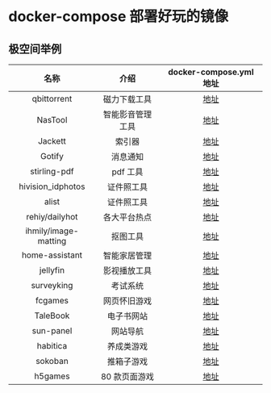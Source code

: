 # docker-compose 部署好玩的镜像

## 极空间举例

|         名称         |       介绍       |                           docker-compose.yml 地址                            |
| :------------------: | :--------------: | :--------------------------------------------------------------------------: |
|     qbittorrent      |   磁力下载工具   |    [地址](https://github.com/code-lives/Nas-Docker/tree/main/qbittorrent)    |
|       NasTool        | 智能影音管理工具 |      [地址](https://github.com/code-lives/Nas-Docker/tree/main/NasTool)      |
|       Jackett        |      索引器      |      [地址](https://github.com/code-lives/Nas-Docker/tree/main/jackett)      |
|        Gotify        |     消息通知     |      [地址](https://github.com/code-lives/Nas-Docker/tree/main/gotify)       |
|     stirling-pdf     |     pdf 工具     |   [地址](https://github.com/code-lives/Nas-Docker/tree/main/stirling-pdf)    |
|  hivision_idphotos   |    证件照工具    | [地址](https://github.com/code-lives/Nas-Docker/tree/main/hivision_idphotos) |
|        alist         |    证件照工具    |       [地址](https://github.com/code-lives/Nas-Docker/tree/main/alist)       |
|    rehiy/dailyhot    |   各大平台热点   |     [地址](https://github.com/code-lives/Nas-Docker/tree/main/dailyhot)      |
| ihmily/image-matting |     抠图工具     |   [地址](https://github.com/code-lives/Nas-Docker/tree/main/image-matting)   |
|    home-assistant    |   智能家居管理   |  [地址](https://github.com/code-lives/Nas-Docker/tree/main/home-assistant)   |
|       jellyfin       |   影视播放工具   |     [地址](https://github.com/code-lives/Nas-Docker/tree/main/jellyfin)      |
|      surveyking      |     考试系统     |    [地址](https://github.com/code-lives/Nas-Docker/tree/main/surveyking)     |
|       fcgames        |   网页怀旧游戏   |      [地址](https://github.com/code-lives/Nas-Docker/tree/main/fcgames)      |
|       TaleBook       |    电子书网站    |     [地址](https://github.com/code-lives/Nas-Docker/tree/main/TaleBook)      |
|      sun-panel       |     网站导航     |     [地址](https://github.com/code-lives/Nas-Docker/tree/main/sun-panel)     |
|       habitica       |    养成类游戏    |     [地址](https://github.com/code-lives/Nas-Docker/tree/main/habitica)      |
|       sokoban        |    推箱子游戏    |      [地址](https://github.com/code-lives/Nas-Docker/tree/main/sokoban)      |
|       h5games        |  80 款页面游戏   |      [地址](https://github.com/code-lives/Nas-Docker/tree/main/h5games)      |
